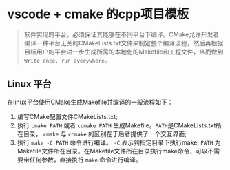 # vscode + cmake 的cpp项目模板

> 软件实现跨平台，必须保证其能够在不同平台下编译。CMake允许开发者编译一种平台无关的CMakeLists.txt文件来制定整个编译流程，然后再根据目标用户的平台进一步生成所需的本地化的Makefile和工程文件，从而做到 `Write once, run everywhere`。

## Linux 平台

在linux平台使用CMake生成Makefile并编译的一般流程如下：

1. 编写CMake配置文件CMakeLists.txt;
2. 执行  `cmake PATH` 或者 `ccmake PATH` 生成Makefile。`PATH`是CMakeLists.txt所在目录， `cmake` 与 `ccmake` 的区别在于后者提供了一个交互界面;
3. 执行 `make -C PATH` 命令进行编译。 `-C` 表示到指定目录下执行make, `PATH` 为Makefile文件所在目录。在Makefile文件所在目录执行make命令，可以不需要带任何参数，直接执行 `make` 命令进行编译。
